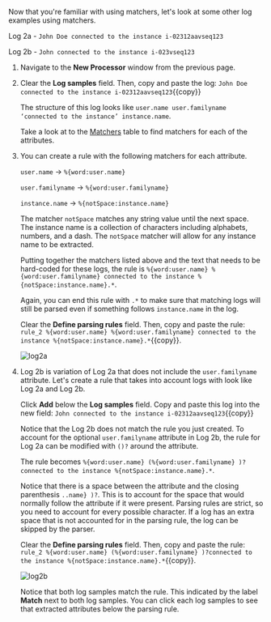 Now that you're familiar with using matchers, let's look at some other log examples using matchers.

Log 2a - `John Doe connected to the instance i-02312aavseq123`

Log 2b - `John connected to the instance i-023vseq123`

1. Navigate to the **New Processor** window from the previous page.

2. Clear the **Log samples** field. Then, copy and paste the log: `John Doe connected to the instance i-02312aavseq123`{{copy}}

    The structure of this log looks like  `user.name user.familyname ‘connected to the instance’ instance.name`.

    Take a look at to the <a href="https://docs.datadoghq.com/logs/processing/parsing/?tab=matcher#matcher-and-filter" target="_blank">Matchers</a> table to find matchers for each of the attributes.

3. You can create a rule with the following matchers for each attribute.

    `user.name` &rarr; `%{word:user.name}`

    `user.familyname` &rarr; `%{word:user.familyname}`

    `instance.name` &rarr; `%{notSpace:instance.name}`
    
    The matcher `notSpace` matches any string value until the next space. The instance name is a collection of characters including alphabets, numbers, and a dash. The `notSpace` matcher will allow for any instance name to be extracted.

    Putting together the matchers listed above and the text that needs to be hard-coded for these logs, the rule is `%{word:user.name} %{word:user.familyname} connected to the instance %{notSpace:instance.name}.*`. 

    Again, you can end this rule with `.*` to make sure that matching logs will still be parsed even if something follows `instance.name` in the log.

    Clear the **Define parsing rules** field. Then, copy and paste the rule: `rule_2 %{word:user.name} %{word:user.familyname} connected to the instance %{notSpace:instance.name}.*`{{copy}}.
    
    ![log2a](logsparsing/assets/log2a.png)

4. Log 2b is variation of Log 2a that does not include the `user.familyname` attribute. Let's create a rule that takes into account logs with look like Log 2a and Log 2b.

    Click **Add** below the **Log samples** field. Copy and paste this log into the new field: `John connected to the instance i-02312aavseq123`{{copy}}
    
    Notice that the Log 2b does not match the rule you just created. To account for the optional `user.familyname` attribute in Log 2b, the rule for Log 2a can be modified with `()?` around the attribute.

    The rule becomes `%{word:user.name} (%{word:user.familyname} )?connected to the instance %{notSpace:instance.name}.*`.

    Notice that there is a space between the attribute and the closing parenthesis `..name} )?`. This is to account for the space that would normally follow the attribute if it were present. Parsing rules are strict, so you need to account for every possible character. If a log has an extra space that is not accounted for in the parsing rule, the log can be skipped by the parser.

    Clear the **Define parsing rules** field. Then, copy and paste the rule: `rule_2 %{word:user.name} (%{word:user.familyname} )?connected to the instance %{notSpace:instance.name}.*`{{copy}}.

    ![log2b](logsparsing/assets/log2b_2.png)

    Notice that both log samples match the rule. This indicated by the label **Match** next to both log samples. You can click each log samples to see that extracted attributes below the parsing rule.
